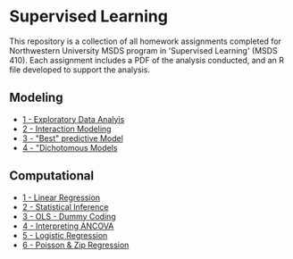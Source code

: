 # Supervised Learning

<p>This repository is a collection of all homework assignments completed for Northwestern University MSDS program in 'Supervised Learning' (MSDS 410). Each assignment includes a PDF of the analysis conducted, and an R file developed to support the analysis.</p>
 
<h2>Modeling</h2>

<ul>
	<li><a href="https://github.com/bmoretz/MS-DataScience/raw/master/Supervised%20Learning/Modeling%20Assignment_01.pdf">1 - Exploratory Data Analyis</a></li>
	<li><a href="https://github.com/bmoretz/MS-DataScience/raw/master/Supervised%20Learning/Modeling%20Assignment_02.pdf">2 - Interaction Modeling</a></li>
	<li><a href="https://github.com/bmoretz/MS-DataScience/raw/master/Supervised%20Learning/Modeling%20Assignment_03.pdf">3 - "Best" predictive Model</a></li>
	<li><a href="https://github.com/bmoretz/MS-DataScience/raw/master/Supervised%20Learning/Modeling%20Assignment_04.pdf">4 - "Dichotomous Models</a></li>
</ul>

<h2>Computational</h2>

<ul>
	<li><a href="https://github.com/bmoretz/MS-DataScience/raw/master/Supervised%20Learning/Comp_01_OLS_Linear_Regression.R">1 - Linear Regression</a></li>
	<li><a href="https://github.com/bmoretz/MS-DataScience/raw/master/Supervised%20Learning/Comp_02_Statistical_Inference_lr.pdf">2 - Statistical Inference</a></li>
	<li><a href="https://github.com/bmoretz/MS-DataScience/raw/master/Supervised%20Learning/Comp_03_OLS_Dummy_Coded.pdf">3 - OLS - Dummy Coding</a></li>
	<li><a href="https://github.com/bmoretz/MS-DataScience/raw/master/Supervised%20Learning/Comp_04_Interpreting_ANCOVA.pdf">4 - Interpreting ANCOVA</a></li>
	<li><a href="https://github.com/bmoretz/MS-DataScience/raw/master/Supervised%20Learning/Comp_05_Logistic_Regression.pdf">5 - Logistic Regression</a></li>
	<li><a href="https://github.com/bmoretz/MS-DataScience/raw/master/Supervised%20Learning/Comp_06_Poisson_Zip_Regression.pdf">6 - Poisson & Zip Regression</a></li>
</ul>
 
